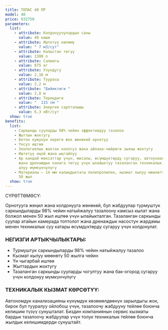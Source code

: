 ```yaml
---
title: ТОПАС 40 ПР
model: 40
price: 932750
parameters:
  list:
    - attribute: Колдонуучулардын саны
      value: 40 киши
    - attribute: Иштетүү көлөмү
      value: " 7 м3/сут"
    - attribute: Капыстан төгүү
      value: 1300 л
    - attribute: Салмагы
      value: 875 кг
    - attribute: Узундугу
      value: 2,16 м
    - attribute: Туурасы
      value: 2,2 м
    - attribute: "Бийиктиги "
      value: 2,8 м
    - attribute: Тереңдиги
      value: "  115 см "
    - attribute: Энергия сарпталышы
      value: 6,3 кВт/сут
  show: true
benefits:
  list:
    - Саркынды сууларды 98% чейин эффективдүү тазалоо
    - Жыттын жоктугу
    - Бетон куюунун кереги жок жөнөкөй орнотуу
    - Үнсүз иштөө
    - Экологиялык жактан коопсуз жана айлана-чөйрөгө зыяны жоктугу
    - Иштетүү оңой жана ыңгайлуу
    - Ар кандай максаттар үчүн, мисалы, өсүмдүктөрдү сугаруу, автоунааларды жуу
      жана дренаждык канага төгүү үчүн ылайыктуу тазаланган техникалык сууну
      алуу мүмкүнчүлүгү
    - Материалы – 14 мм калыңдыктагы полипропилен, кызмат кылуу мөөнөтү кеминде
      50 жыл
  show: true
---
```

СҮРӨТТӨМӨСҮ:


Орнотууга жеңил жана колдонууга жөнөкөй, бул жабдуулар турмуштук саркындыларды 98% чейин натыйжалуу тазалоону камсыз кылат жана болжол менен 50 жыл иштөө үчүн ылайыкталган.
Тазаланган саркынды суулар атайын камерада топтолот жана дренаждык насостун жардамы менен техникалык суу катары өсүмдүктөрдү сугаруу үчүн колдонулат.

### **НЕГИЗГИ АРТЫКЧЫЛЫКТАРЫ:**

* Турмуштук саркындыларды 98% чейин натыйжалуу тазалоо
* Кызмат кылуу мөөнөтү 50 жылга чейин
* Үн чыгарбай иштөө
* Жыттардын жоктугу
* Тазаланган саркынды сууларды чогултуу жана бак-огород сугаруу үчүн колдонуу мүмкүнчүлүгү

### **ТЕХНИКАЛЫК КЫЗМАТ КӨРСӨТҮҮ:**

Автономдук канализацияны күнүмдүк көзөмөлдөөнүн зарылдыгы жок, бирок бул тууралуу ойлобош үчүн, тазалоочу жабдууну тейлөө боюнча келишим түзүү сунушталат. Биздин компаниянын сервис кызматы бардык тазалоочу жабдуулар үчүн толук техникалык тейлөө боюнча жылдык келишимдерди сунуштайт.
